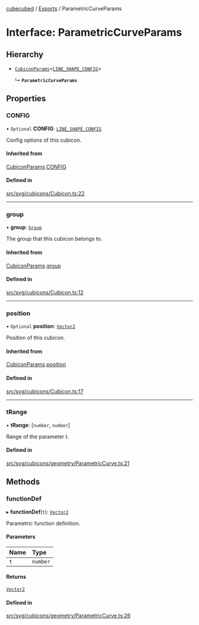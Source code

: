 [cubecubed](/reference/README.md) / [Exports](/reference/modules.md) / ParametricCurveParams

# Interface: ParametricCurveParams

## Hierarchy

- [`CubiconParams`](/reference/interfaces/CubiconParams.md)<[`LINE_SHAPE_CONFIG`](/reference/interfaces/LINE_SHAPE_CONFIG.md)\>

  ↳ **`ParametricCurveParams`**

## Properties

### CONFIG

• `Optional` **CONFIG**: [`LINE_SHAPE_CONFIG`](/reference/interfaces/LINE_SHAPE_CONFIG.md)

Config options of this cubicon.

#### Inherited from

[CubiconParams](/reference/interfaces/CubiconParams.md).[CONFIG](/reference/interfaces/CubiconParams.md#config)

#### Defined in

[src/svg/cubicons/Cubicon.ts:22](https://github.com/imaphatduc/cubecubed/blob/0c47e8e/src/svg/cubicons/Cubicon.ts#L22)

___

### group

• **group**: [`Group`](/reference/classes/Group.md)

The group that this cubicon belongs to.

#### Inherited from

[CubiconParams](/reference/interfaces/CubiconParams.md).[group](/reference/interfaces/CubiconParams.md#group)

#### Defined in

[src/svg/cubicons/Cubicon.ts:12](https://github.com/imaphatduc/cubecubed/blob/0c47e8e/src/svg/cubicons/Cubicon.ts#L12)

___

### position

• `Optional` **position**: [`Vector2`](/reference/classes/Vector2.md)

Position of this cubicon.

#### Inherited from

[CubiconParams](/reference/interfaces/CubiconParams.md).[position](/reference/interfaces/CubiconParams.md#position)

#### Defined in

[src/svg/cubicons/Cubicon.ts:17](https://github.com/imaphatduc/cubecubed/blob/0c47e8e/src/svg/cubicons/Cubicon.ts#L17)

___

### tRange

• **tRange**: [`number`, `number`]

Range of the parameter t.

#### Defined in

[src/svg/cubicons/geometry/ParametricCurve.ts:21](https://github.com/imaphatduc/cubecubed/blob/0c47e8e/src/svg/cubicons/geometry/ParametricCurve.ts#L21)

## Methods

### functionDef

▸ **functionDef**(`t`): [`Vector2`](/reference/classes/Vector2.md)

Parametric function definition.

#### Parameters

| Name | Type |
| :------ | :------ |
| `t` | `number` |

#### Returns

[`Vector2`](/reference/classes/Vector2.md)

#### Defined in

[src/svg/cubicons/geometry/ParametricCurve.ts:26](https://github.com/imaphatduc/cubecubed/blob/0c47e8e/src/svg/cubicons/geometry/ParametricCurve.ts#L26)
